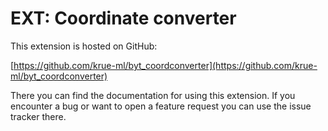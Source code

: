 EXT: Coordinate converter
=========================

This extension is hosted on GitHub:

[https://github.com/krue-ml/byt_coordconverter](https://github.com/krue-ml/byt_coordconverter)

There you can find the documentation for using this extension. If you encounter a bug or want to open a feature request you can use the issue tracker there.
